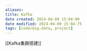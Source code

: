 ```yaml
---
aliases: 
title: Kafka
date created: 2024-04-09 15:04:00
date modified: 2024-04-09 15:04:75
tags: [code/big-data, project]
---
```

[[Kafka集群搭建]]